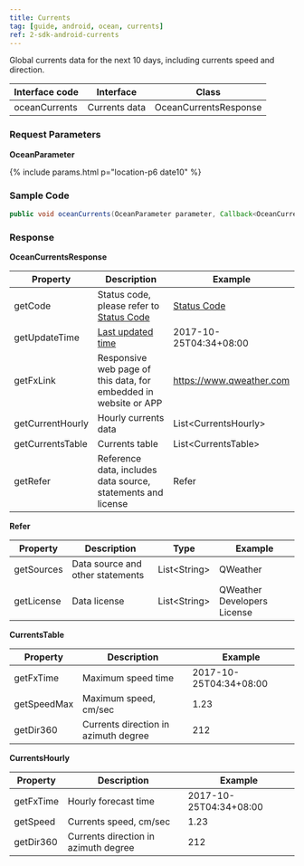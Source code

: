 ```yaml
---
title: Currents
tag: [guide, android, ocean, currents]
ref: 2-sdk-android-currents
---
```


Global currents data for the next 10 days, including currents speed and direction.

| Interface code| Interface          | Class  |
| -------- | ---------------- | ------- |
| oceanCurrents| Currents data  | OceanCurrentsResponse |

### Request Parameters

**OceanParameter**

{% include params.html p="location-p6 date10" %}

### Sample Code

```java
public void oceanCurrents(OceanParameter parameter, Callback<OceanCurrentsResponse> callback)
```

### Response

**OceanCurrentsResponse**

| Property            | Description     | Example                    |
| --------------- | -------- | ---------------------- |
| getCode         | Status code, please refer to [Status Code](/en/docs/resource/status-code/) | [Status Code](/docs/resource/status-code/)         |
| getUpdateTime | [Last updated time](/en/docs/resource/glossary/#update-time)  | 2017-10-25T04:34+08:00      |
| getFxLink |Responsive web page of this data, for embedded in website or APP  | https://www.qweather.com |
| getCurrentHourly | Hourly currents data | List\<CurrentsHourly> |
| getCurrentsTable | Currents table | List\<CurrentsTable> |
| getRefer         | Reference data, includes data source, statements and license | Refer  |

**Refer**

| Property | Description  |  Type |  Example  |
| ---------- | ----------- | ------------------ | ------------ |
| getSources | Data source and other statements  | List&lt;String&gt; | QWeather     |
| getLicense | Data license      | List&lt;String&gt; | QWeather Developers License |

**CurrentsTable**

| Property         | Description                                                                    | Example               |
| ------------ | ----------------------------------------------------- | -------------------- |
| getFxTime      | Maximum speed time                                 | 2017-10-25T04:34+08:00|
| getSpeedMax        | Maximum speed, cm/sec              | 1.23            |
| getDir360       | Currents direction in azimuth degree                              |    212    |

**CurrentsHourly**

| Property         | Description                                                                    | Example               |
| ------------ | ----------------------------------------------------- | -------------------- |
| getFxTime      | Hourly forecast time                                 | 2017-10-25T04:34+08:00|
| getSpeed        | Currents speed, cm/sec              | 1.23            |
| getDir360       | Currents direction in azimuth degree                              |    212    |


